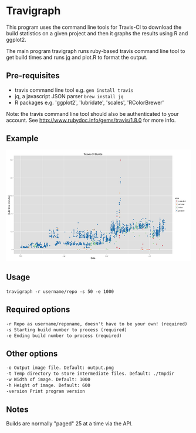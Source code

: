 # Travigraph


This program uses the command line tools for Travis-CI to download the build statistics on a given project
and then it graphs the results using R and ggplot2.


The main program travigraph runs ruby-based travis command line tool to get build times and runs [jq](http://stedolan.github.io/jq/) and plot.R to format the output.


## Pre-requisites

- travis command line tool e.g. `gem install travis`
- jq, a javascript JSON parser `brew install jq`
- R packages e.g. 'ggplot2', 'lubridate', 'scales', 'RColorBrewer'

Note: the travis command line tool should also be authenticated to your account. See http://www.rubydoc.info/gems/travis/1.8.0 for more info.


## Example

![Image](img/output.png)

## Usage

    travigraph -r username/repo -s 50 -e 1000

## Required options

    -r Repo as username/reponame, doesn't have to be your own! (required)
    -s Starting build number to process (required)
    -e Ending build number to process (required)


## Other options

    -o Output image file. Default: output.png
    -t Temp directory to store intermediate files. Default: ./tmpdir
    -w Width of image. Default: 1000
    -h Height of image. Default: 600
    -version Print program version

## Notes
    
Builds are normally "paged" 25 at a time via the API.
